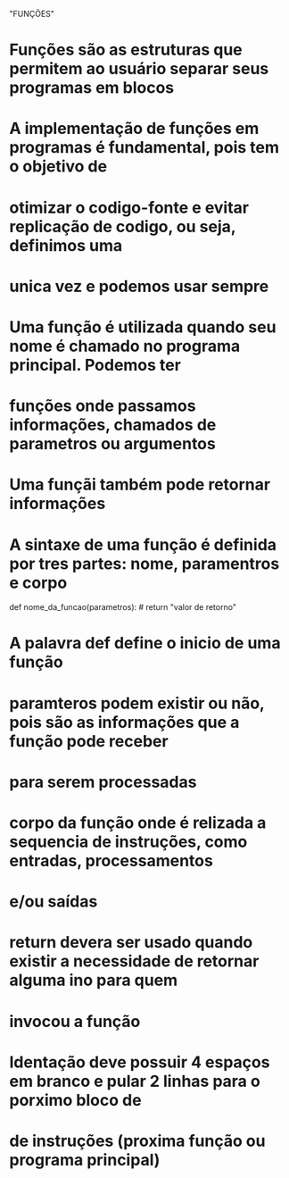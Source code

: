 "FUNÇÕES"

# Funções são as estruturas que permitem ao usuário separar seus programas em blocos
# A implementação de funções em programas é fundamental, pois tem o objetivo de 
# otimizar o codigo-fonte e evitar replicação de codigo, ou seja, definimos uma 
# unica vez e podemos usar sempre

# Uma função é utilizada quando seu nome é chamado no programa principal. Podemos ter 
# funções onde passamos informações, chamados de parametros ou argumentos
# Uma funçãi também pode retornar informações
# A sintaxe de uma função é definida por tres partes: nome, paramentros e corpo

def nome_da_funcao(parametros):
    # <corpo da funcao>
    return "valor de retorno"

# A palavra def define o inicio de uma função
# paramteros podem existir ou não, pois são as informações que a função pode receber 
# para serem processadas
# corpo da função onde é relizada a sequencia de instruções, como entradas, processamentos
# e/ou saídas
# return devera ser usado quando existir a necessidade de retornar alguma ino para quem 
# invocou a função 

# Identação deve possuir 4 espaços em branco e pular 2 linhas para o porximo bloco de 
# de instruções (proxima função ou programa principal)